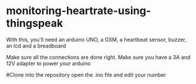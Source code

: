# monitoring-heartrate-using-thingspeak

With this, you'll need an arduino UNO, a GSM, a heartbeat sensor, buzzer, an lcd and a breadboard

Make sure all the connections are done right. 
Make sure you have a 3A and 12V adapter to power your arduino

#Clone into the repository
open the .ino file and edit your number
